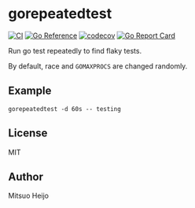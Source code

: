 # gorepeatedtest

[![CI](https://github.com/johejo/gorepeatedtest/workflows/ci/badge.svg)](https://github.com/johejo/gorepeatedtest/actions?query=workflow%3Aci)
[![Go Reference](https://pkg.go.dev/badge/github.com/johejo/gorepeatedtest.svg)](https://pkg.go.dev/github.com/johejo/gorepeatedtest)
[![codecov](https://codecov.io/gh/johejo/gorepeatedtest/branch/main/graph/badge.svg)](https://codecov.io/gh/johejo/gorepeatedtest)
[![Go Report Card](https://goreportcard.com/badge/github.com/johejo/gorepeatedtest)](https://goreportcard.com/report/github.com/johejo/gorepeatedtest)

Run go test repeatedly to find flaky tests.

By default, race and `GOMAXPROCS` are changed randomly.

## Example

```
gorepeatedtest -d 60s -- testing
```

## License

MIT

## Author

Mitsuo Heijo
